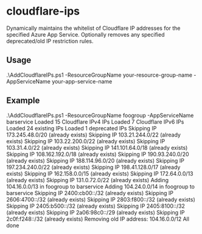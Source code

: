 # cloudflare-ips
Dynamically maintains the whitelist of Cloudflare IP addresses for the specified Azure App Service. Optionally removes any specified deprecated/old IP restriction rules. 

## Usage
.\AddCloudflareIPs.ps1 -ResourceGroupName your-resource-group-name -AppServiceName your-app-service-name

## Example
.\AddCloudflareIPs.ps1 -ResourceGroupName foogroup -AppServiceName barservice
Loaded 15 Cloudflare IPv4 IPs
Loaded 7 Cloudflare IPv6 IPs
Loaded 24 existing IPs
Loaded 1 deprecated IPs
Skipping IP 173.245.48.0/20 (already exists)
Skipping IP 103.21.244.0/22 (already exists)
Skipping IP 103.22.200.0/22 (already exists)
Skipping IP 103.31.4.0/22 (already exists)
Skipping IP 141.101.64.0/18 (already exists)
Skipping IP 108.162.192.0/18 (already exists)
Skipping IP 190.93.240.0/20 (already exists)
Skipping IP 188.114.96.0/20 (already exists)
Skipping IP 197.234.240.0/22 (already exists)
Skipping IP 198.41.128.0/17 (already exists)
Skipping IP 162.158.0.0/15 (already exists)
Skipping IP 172.64.0.0/13 (already exists)
Skipping IP 131.0.72.0/22 (already exists)
Adding 104.16.0.0/13 in foogroup to barservice
Adding 104.24.0.0/14 in foogroup to barservice
Skipping IP 2400:cb00::/32 (already exists)
Skipping IP 2606:4700::/32 (already exists)
Skipping IP 2803:f800::/32 (already exists)
Skipping IP 2405:b500::/32 (already exists)
Skipping IP 2405:8100::/32 (already exists)
Skipping IP 2a06:98c0::/29 (already exists)
Skipping IP 2c0f:f248::/32 (already exists)
Removing old IP address: 104.16.0.0/12
All done

